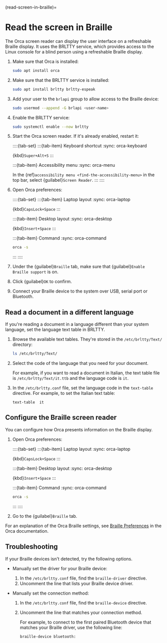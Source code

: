 (read-screen-in-braille)=
# Read the screen in Braille

The Orca screen reader can display the user interface on a refreshable Braille display. It uses the BRLTTY service, which provides access to the Linux console for a blind person using a refreshable Braille display. 

1. Make sure that Orca is installed:

    ```bash
    sudo apt install orca
    ```

2. Make sure that the BRLTTY service is installed:

    ```bash
    sudo apt install brltty brltty-espeak
    ```

3. Add your user to the `brlapi` group to allow access to the Braille device:

    ```bash
    sudo usermod --append -G brlapi <user-name>
    ```

4. Enable the BRLTTY service:

    ```bash
    sudo systemctl enable --now brltty
    ```

5. Start the Orca screen reader. If it's already enabled, restart it:

    ::::{tab-set}
    :::{tab-item} Keyboard shortcut
    :sync: orca-keyboard

    {kbd}`Super+Alt+S`
    :::

    :::{tab-item} Accessibility menu
    :sync: orca-menu

    In the {ref}`accessibility menu <find-the-accessibility-menu>` in the top bar, select {guilabel}`Screen Reader`.
    :::
    ::::

5. Open Orca preferences:

    ::::{tab-set}
    :::{tab-item} Laptop layout
    :sync: orca-laptop

    {kbd}`CapsLock+Space`
    :::

    :::{tab-item} Desktop layout
    :sync: orca-desktop

    {kbd}`Insert+Space`
    :::

    :::{tab-item} Command
    :sync: orca-command

    ```bash
    orca -s
    ```
    :::
    ::::

6. Under the {guilabel}`Braille` tab, make sure that {guilabel}`Enable Braille support` is on.

7. Click {guilabel}`OK` to confirm.

8. Connect your Braille device to the system over USB, serial port or Bluetooth.

## Read a document in a different language

If you're reading a document in a language different than your system language, set the language text table in BRLTTY.

1. Browse the available text tables. They're stored in the `/etc/brltty/Text/` directory:

    ```bash
    ls /etc/brltty/Text/
    ```

2. Select the code of the language that you need for your document.

    For example, if you want to read a document in Italian, the text table file is `/etc/brltty/Text/it.ttb` and the language code is `it`.

3. In the `/etc/brltty.conf` file, set the language code in the `text-table` directive. For example, to set the Italian text table:

    ```text
    text-table	it
    ```

## Configure the Braille screen reader

You can configure how Orca presents information on the Braille display.

1. Open Orca preferences:

    ::::{tab-set}
    :::{tab-item} Laptop layout
    :sync: orca-laptop

    {kbd}`CapsLock+Space`
    :::

    :::{tab-item} Desktop layout
    :sync: orca-desktop

    {kbd}`Insert+Space`
    :::

    :::{tab-item} Command
    :sync: orca-command

    ```bash
    orca -s
    ```
    :::
    ::::

2. Go to the {guilabel}`Braille` tab.

For an explanation of the Orca Braille settings, see [Braille Preferences](https://help.gnome.org/users/orca/stable/preferences_braille.html.en) in the Orca documentation.


## Troubleshooting

If your Braille devices isn't detected, try the following options.

* Manually set the driver for your Braille device:

    1. In the `/etc/brltty.conf` file, find the `braille-driver` directive.
    2. Uncomment the line that lists your Braille device driver.

* Manually set the connection method:


    1. In the `/etc/brltty.conf` file, find the `braille-device` directive.
    2. Uncomment the line that matches your connection method.

        For example, to connect to the first paired Bluetooth device that matches your Braille driver, use the following line:

        ```text
        braille-device bluetooth:
        ```
